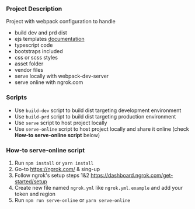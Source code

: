### Project Description
Project with webpack configuration to handle

* build dev and prd dist
* ejs templates [documentation](https://ejs.co/#docs)
* typescript code
* bootstraps included
* css or scss styles
* asset folder
* vendor files
* serve locally with webpack-dev-server
* serve online with ngrok.com

### Scripts

- Use `build-dev` script to build dist targeting development environment
- Use `build-prd` script to build dist targeting production environment
- Use `serve` script to host project locally
- Use `serve-online` script to host project locally and share it online (check **How-to serve-online script** below)

### How-to serve-online script

1. Run `npm install` or `yarn install`
2. Go-to https://ngrok.com/ & sing-up
3. Follow ngrok's setup steps 1&2
https://dashboard.ngrok.com/get-started/setup
4. Create new file named `ngrok.yml` like `ngrok.yml.example` and add your token and region
5. Run `npm run serve-online` or `yarn serve-online`
